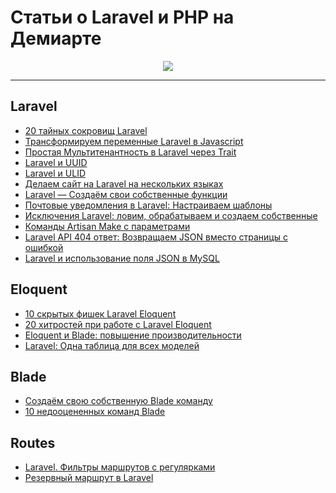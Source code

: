Статьи о Laravel и PHP на Демиарте
====

<p align="center">
    <img src="https://avatars3.githubusercontent.com/u/48979244?v=3&s=200">
</p>

---
## Laravel
+ [20 тайных сокровищ Laravel](https://laravel.demiart.ru/20-tajnyh-sokrovishh-laravel/)
+ [Трансформируем переменные Laravel в Javascript](https://laravel.demiart.ru/transformiruem-peremennye-laravel-php-v-javascript/)
+ [Простая Мультитенантность в Laravel через Trait](https://laravel.demiart.ru/prostaya-multitenantnost-v-laravel-cherez-trait/)
+ [Laravel и UUID](https://laravel.demiart.ru/laravel-uuid/)
+ [Laravel и ULID](https://laravel.demiart.ru/laravel-i-ulid/)
+ [Делаем сайт на Laravel на нескольких языках](https://laravel.demiart.ru/delaem-sajt-na-laravel-na-neskolkih-yazykah/)
+ [Laravel — Создаём свои собственные функции](https://laravel.demiart.ru/laravel-sozdayom-svoi-sobstvennye-funktsii/)
+ [Почтовые уведомления в Laravel: Настраиваем шаблоны](https://laravel.demiart.ru/pochtovye-uvedomleniya-v-laravel-nastraivaem-shablony/)
+ [Исключения Laravel: ловим, обрабатываем и создаем собственные](https://laravel.demiart.ru/isklyucheniya-laravel-lovim-obrabatyvaem-i-sozdaem-sobstvennye/)
+ [Команды Artisan Make с параметрами](https://laravel.demiart.ru/komandy-artisan-make-s-parametrami/)
+ [Laravel API 404 ответ: Возвращаем JSON вместо страницы с ошибкой](https://laravel.demiart.ru/laravel-api-404-otvet-vozvrashhaem-json-vmesto-stranitsy-s-oshibkoj/)
+ [Laravel и использование поля JSON в MySQL](https://laravel.demiart.ru/laravel-mysql-json/)

## Eloquent
+ [10 скрытых фишек Laravel Eloquent](https://laravel.demiart.ru/10-skrytyh-fishek-laravel-eloquent/)
+ [20 хитростей при работе с Laravel Eloquent](https://laravel.demiart.ru/20-hitrostej-pri-rabote-s-laravel-eloquent/)
+ [Eloquent и Blade: повышение производительности](https://laravel.demiart.ru/eloquent-i-blade-sovety-po-povysheniyu-proizvoditelnosti/)
+ [Laravel: Одна таблица для всех моделей](https://laravel.demiart.ru/laravel-odna-tablitsa-dlya-vseh-modelej/)

## Blade
+ [Создаём свою собственную Blade команду](https://laravel.demiart.ru/sozdayom-svoyu-sobstvennuyu-blade-komandu-na-primere-br2nl-v-laravel/)
+ [10 недооцененных команд Blade](https://laravel.demiart.ru/10-nedootsenennyh-komand-blade/)

## Routes
+ [Laravel. Фильтры маршрутов с регулярками](https://laravel.demiart.ru/laravel-filtry-marshrutov-s-regulyarnymi-vyrazheniyami/)
+ [Резервный маршрут в Laravel](https://laravel.demiart.ru/rezervnyj-marshrut-v-laravel/)

